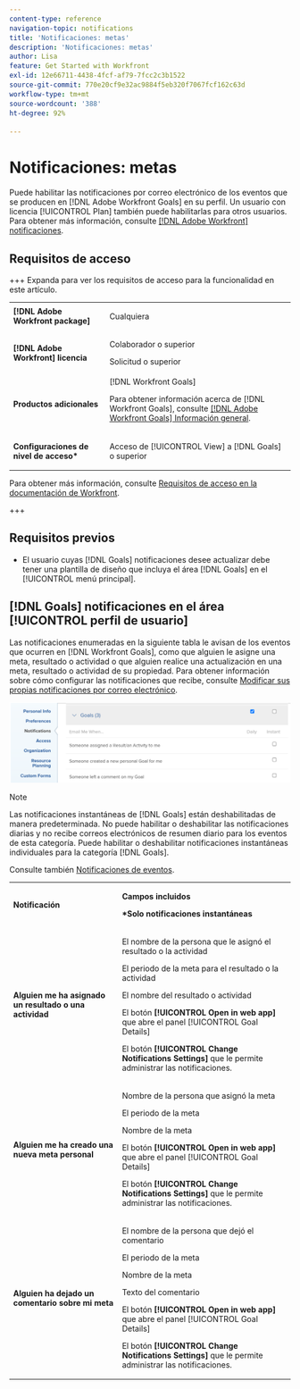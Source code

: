 ```yaml
---
content-type: reference
navigation-topic: notifications
title: 'Notificaciones: metas'
description: 'Notificaciones: metas'
author: Lisa
feature: Get Started with Workfront
exl-id: 12e66711-4438-4fcf-af79-7fcc2c3b1522
source-git-commit: 770e20cf9e32ac9884f5eb320f7067fcf162c63d
workflow-type: tm+mt
source-wordcount: '388'
ht-degree: 92%

---
```


# Notificaciones: metas

Puede habilitar las notificaciones por correo electrónico de los eventos que se producen en [!DNL Adobe Workfront Goals] en su perfil. Un usuario con licencia [!UICONTROL Plan] también puede habilitarlas para otros usuarios. Para obtener más información, consulte [[!DNL Adobe Workfront] notificaciones](../../workfront-basics/using-notifications/wf-notifications.md).

## Requisitos de acceso

<!--
<p data-mc-conditions="QuicksilverOrClassic.Draft mode">(NOTE: because there are conditions for who sees this, I added this from the How To articles/ template although this is not a How To. But I like the format, so I thought keeping it consistent might help users. We may decide to update this when we have access and prereq for overview-type articles)</p>
-->

+++ Expanda para ver los requisitos de acceso para la funcionalidad en este artículo. 

<table style="table-layout:auto"> 
 <col> 
 <col> 
 <tbody> 
  <tr> 
   <td role="rowheader"><strong>[!DNL Adobe Workfront package]</strong></td> 
   <td> <p>Cualquiera</p> </td> 
  </tr> 
  <tr> 
   <td role="rowheader"><strong>[!DNL Adobe Workfront] licencia</strong></td> 
   <td>
   <p>Colaborador o superior</p>
    <p>Solicitud o superior</p> </td> 
  </tr> 
  <tr> 
   <td role="rowheader"><strong>Productos adicionales</strong></td> 
   <td>[!DNL Workfront Goals] <p>Para obtener información acerca de [!DNL Workfront Goals], consulte <a href="../../workfront-goals/goal-management/wf-goals-overview.md" class="MCXref xref">[!DNL Adobe Workfront Goals] Información general</a>.</p> </td> 
  </tr> 
  <tr> 
   <td role="rowheader"><strong>Configuraciones de nivel de acceso*</strong></td> 
   <td> <p>Acceso de [!UICONTROL View] a [!DNL Goals] o superior</p></td> 
  </tr>
 </tbody> 
</table>

Para obtener más información, consulte [Requisitos de acceso en la documentación de Workfront](/help/quicksilver/administration-and-setup/add-users/access-levels-and-object-permissions/access-level-requirements-in-documentation.md).

+++

## Requisitos previos

* El usuario cuyas [!DNL Goals] notificaciones desee actualizar debe tener una plantilla de diseño que incluya el área [!DNL Goals] en el [!UICONTROL menú principal].


## [!DNL Goals] notificaciones en el área [!UICONTROL perfil de usuario]

Las notificaciones enumeradas en la siguiente tabla le avisan de los eventos que ocurren en [!DNL Workfront Goals], como que alguien le asigne una meta, resultado o actividad o que alguien realice una actualización en una meta, resultado o actividad de su propiedad. Para obtener información sobre cómo configurar las notificaciones que recibe, consulte [Modificar sus propias notificaciones por correo electrónico](../../workfront-basics/using-notifications/activate-or-deactivate-your-own-event-notifications.md).

![Preferencias de notificaciones](assets/goals-notifications-preferences-350x114.png)

>[!NOTE]
>
>Las notificaciones instantáneas de [!DNL Goals] están deshabilitadas de manera predeterminada. No puede habilitar o deshabilitar las notificaciones diarias y no recibe correos electrónicos de resumen diario para los eventos de esta categoría. Puede habilitar o deshabilitar notificaciones instantáneas individuales para la categoría [!DNL Goals].

Consulte también [Notificaciones de eventos](../../workfront-basics/using-notifications/event-notifications.md).

<table style="table-layout:auto"> 
 <col> 
 <col> 
 <tbody> 
  <tr> 
   <td><strong>Notificación</strong></td> 
   <td> <p><strong>Campos incluidos</strong> </p> <p><strong>*Solo notificaciones instantáneas</strong></p> </td> 
  </tr> 
  <tr> 
   <td><strong>Alguien me ha asignado un resultado o una actividad</strong></td> 
   <td> <p>El nombre de la persona que le asignó el resultado o la actividad</p> <p>El periodo de la meta para el resultado o la actividad</p> <p>El nombre del resultado o actividad</p> <p>El botón <strong>[!UICONTROL Open in web app]</strong> que abre el panel [!UICONTROL Goal Details]</p> <p>El botón <strong>[!UICONTROL Change Notifications Settings]</strong> que le permite administrar las notificaciones.</p> </td> 
  </tr> 
  <tr> 
   <td><strong>Alguien me ha creado una nueva meta personal</strong> </td> 
   <td> <p>Nombre de la persona que asignó la meta</p> <p>El periodo de la meta</p> <p>Nombre de la meta</p> <p>El botón <strong>[!UICONTROL Open in web app]</strong> que abre el panel [!UICONTROL Goal Details]</p> <p>El botón <strong>[!UICONTROL Change Notifications Settings]</strong> que le permite administrar las notificaciones.</p> </td> 
  </tr> 
  <tr> 
   <td><strong>Alguien ha dejado un comentario sobre mi meta</strong></td> 
   <td> <p>El nombre de la persona que dejó el comentario</p> <p>El periodo de la meta </p> <p>Nombre de la meta</p> <p>Texto del comentario</p> <p>El botón <strong>[!UICONTROL Open in web app]</strong> que abre el panel [!UICONTROL Goal Details]</p> <p>El botón <strong>[!UICONTROL Change Notifications Settings]</strong> que le permite administrar las notificaciones.</p> </td> 
  </tr> 
  <tr> 
  </tbody> 
</table>

<!--these were removed at some point: 

   <td><strong>Someone liked my comment on a Goal</strong></td> 
   <td> <p>The name of the person who liked the comment</p> <p>The Period of the goal </p> <p>The name of the goal</p> <p>The text of the comment </p> <p>The <strong>[!UICONTROL Open in web app]</strong> button which opens the [!UICONTROL Goal Details] panel</p> <p>The <strong>[!UICONTROL Change Notifications Settings]</strong> button which allows you to manage your notifications.</p> </td> 
  </tr> 
  <tr> 
   <td><strong>Someone liked an update on my Goal</strong></td> 
   <td> <p>You receive an email when someone likes a comment you made on a goal or when you update the progress of your results or activities on the goal. </p> <p>The name of the person who liked the update</p> <p>The Period of the goal </p> <p>The name of the goal</p> <p>The <strong>[!UICONTROL Open in web app]</strong> button which opens the [!UICONTROL Goal Details] panel</p> <p>The <strong>[!UICONTROL Change Notifications Settings]</strong> button which allows you to manage your notifications.</p> </td> 
  </tr> 
 -->

<!--
NOTE FOR NAME OF GOAL IN LAST TABLE CELL: check this. Is this true? Didn't triggger when this was written; add anything else? Maybe the type of the update is mentioned?!
-->
